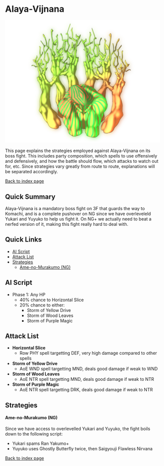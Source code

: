 # Alaya-Vijnana

![](img/alayavijnana.png)

This page explains the strategies employed against Alaya-Vijnana on its boss fight. This includes party composition, which spells to use offensively and defensively, and how the battle should flow, which attacks to watch out for, etc. Since strategies vary greatly from route to route, explanations will be separated accordingly.

[Back to index page](../index.md)

## Quick Summary

Alaya-Vijnana is a mandatory boss fight on 3F that guards the way to Komachi, and is a complete pushover on NG since we have overleveleld Yukari and Yuyuko to help us fight it. On NG+ we actually need to beat a nerfed version of it, making this fight really hard to deal with.

## Quick Links
* [AI Script](#script)
* [Attack List](#attacks)
* [Strategies](#strats)
	* [Ame-no-Murakumo (NG)](#ng-murakumo)

## <a id="script"></a>AI Script

* Phase 1: Any HP
	* 40% chance to Horizontal Slice
	* 20% chance to either:
		* Storm of Yellow Drive
		* Storm of Wood Leaves
		* Storm of Purple Magic

## <a id="attacks"></a>Attack List

* **Horizontal Slice**
	* Row PHY spell targetting DEF, very high damage compared to other spells
* **Storm of Yellow Drive**
	* AoE WND spell targetting MND, deals good damage if weak to WND
* **Storm of Wood Leaves**
	* AoE NTR spell targetting MND, deals good damage if weak to NTR
* **Storm of Purple Magic**
	* AoE NTR spell targetting DRK, deals good damage if weak to NTR

## <a id="strats"></a>Strategies

#### <a id="ng-murakumo"></a>Ame-no-Murakumo (NG)

Since we have access to overlevelled Yukari and Yuyuko, the fight boils down to the following script:

* Yukari spams Ran Yakumo+
* Yuyuko uses Ghostly Butterfly twice, then Saigyouji Flawless Nirvana

[Back to index page](../index.md)
